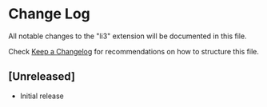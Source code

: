 # Change Log

All notable changes to the "li3" extension will be documented in this file.

Check [Keep a Changelog](http://keepachangelog.com/) for recommendations on how to structure this file.

## [Unreleased]

- Initial release

